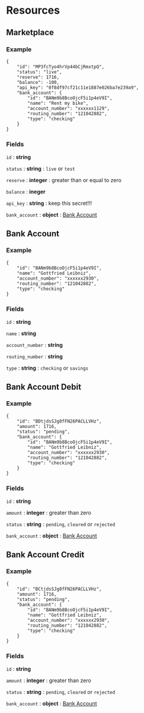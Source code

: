 # Resources

## Marketplace

### Example

    {
        "id": "MP3fcTyo4hrVp44bCjRmxtpQ",
        "status": "live",
        "reserve": 1716,
        "balance": -100,
        "api_key": "0f8df97cf21c11e1887e026ba7e239a9",
        "bank_account": {
            "id": "BANm9b8BcoOjcF5i1p4eV9I",
            "name": "Rent my bike",
            "account_number": "xxxxxx1129",
            "routing_number": "121042882",
            "type": "checking"
        }
    }

### Fields

`id`
: **string**

`status`
: **string**
: `live` or `test`

`reserve`
: **integer**
: greater than or equal to zero

`balance`
: **ineger**

`api_key`
: **string**
: keep this secret!!!

`bank_account`
: **object**
: [Bank Account](./resources.md#bank-account)


## Bank Account

### Example

    {
        "id": "BANm9b8BcoOjcF5i1p4eV9I",
        "name": "Gottfried Leibniz",
        "account_number": "xxxxxx2930",
        "routing_number": "121042882",
        "type": "checking"
    }

### Fields

`id`
: **string**

`name`
: **string**

`account_number`
: **string**

`routing_number`
: **string**

`type`
: **string**
: `checking` or `savings`


## Bank Account Debit

### Example

    {
        "id": "BDtjdsSJg0fFN26PACLLVHz",
        "amount": 1716,
        "status": "pending",
        "bank_account": {
            "id": "BANm9b8BcoOjcF5i1p4eV9I",
            "name": "Gottfried Leibniz",
            "account_number": "xxxxxx2930",
            "routing_number": "121042882",
            "type": "checking"
        }
    }

### Fields

`id`
: **string**

`amount`
: **integer**
: greater than zero

`status`
: **string**
: `pending`, `cleared` or `rejected`

`bank_account`
: **object**
: [Bank Account](./resources.md#bank-account)


## Bank Account Credit

### Example

    {
        "id": "BCtjdsSJg0fFN26PACLLVHz",
        "amount": 1716,
        "status": "pending",
        "bank_account": {
            "id": "BANm9b8BcoOjcF5i1p4eV9I",
            "name": "Gottfried Leibniz",
            "account_number": "xxxxxx2930",
            "routing_number": "121042882",
            "type": "checking"
        }
    }

### Fields

`id`
: **string**

`amount`
: **integer**
: greater than zero

`status`
: **string**
: `pending`, `cleared` or `rejected`

`bank_account`
: **object**
: [Bank Account](./resources.md#bank-account)